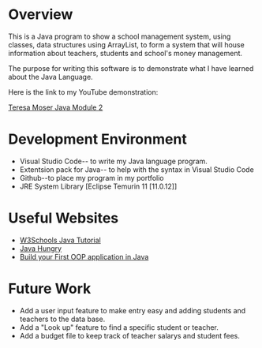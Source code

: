 # Overview
This is a Java program to show a school management system, using classes, data structures using ArrayList, to form a system that will house information about teachers, students and school's money management.

The purpose for writing this software is to demonstrate what I have learned about the Java Language.

Here is the link to my YouTube demonstration:


[Teresa Moser Java Module 2](https://youtu.be/HRufyI5UDFw)

# Development Environment
* Visual Studio Code-- to write my Java language program.
* Extentsion pack for Java-- to help with the syntax in Visual Studio Code
* Github--to place my program in my portfolio
* JRE System Library [Eclipse Temurin 11 [11.0.12]]


# Useful Websites

* [W3Schools Java Tutorial](https://www.w3schools.com/java/default.aspe)
* [Java Hungry](https://javahungry.blogspot.com/2019/12/java-projects-for-beginners.html)
* [Build your First OOP application in Java](https://www.youtube.com/watch?v=e0X00EoFQbE)

# Future Work

* Add a user input feature to make entry easy and adding students and teachers to the data base.
* Add a "Look up" feature to find a specific student or teacher.
* Add a budget file to keep track of teacher salarys and student fees.